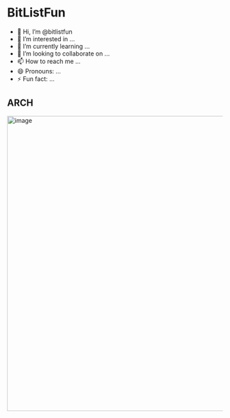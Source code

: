 # BitListFun

- 👋 Hi, I’m @bitlistfun
- 👀 I’m interested in ...
- 🌱 I’m currently learning ...
- 💞️ I’m looking to collaborate on ...
- 📫 How to reach me ...
- 😄 Pronouns: ...
- ⚡ Fun fact: ...

## ARCH

<img width="688" alt="image" src="https://github.com/user-attachments/assets/1d28ba79-887e-4c60-9381-e9ca7711e9cb">

